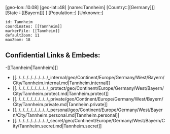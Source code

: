 ﻿---
location: [48,10.08]
mapzoom: [7,12] 
mapmarker: city 
type: City
tags:
- geo/City


SpocWebEntityId: 34754
isDeleted: false
confidential: public

---
[geo-lon::10.08]
[geo-lat::48]
[name::Tannheim]
[Country::[[Germany]]]
[State ::[[Bayern]]] ]
[Population::]
[Unknown::]


```leaflet
id: Tannheim
coordinates: [[Tannheim]]
markerFile: [[Tannheim]]
defaultZoom: 11 
maxZoom: 18
```


## Confidential Links & Embeds: 
-[[Tannheim|Tannheim]]] 
- [[../../../../../../../../_internal/geo/Continent/Europe/Germany/West/Bayern/City/Tannheim.internal.md|Tannheim.internal]] 
- [[../../../../../../../../_protect/geo/Continent/Europe/Germany/West/Bayern/City/Tannheim.protect.md|Tannheim.protect]] 
- [[../../../../../../../../_private/geo/Continent/Europe/Germany/West/Bayern/City/Tannheim.private.md|Tannheim.private]] 
- [[../../../../../../../../_personal/geo/Continent/Europe/Germany/West/Bayern/City/Tannheim.personal.md|Tannheim.personal]] 
- [[../../../../../../../../_secret/geo/Continent/Europe/Germany/West/Bayern/City/Tannheim.secret.md|Tannheim.secret]] 
